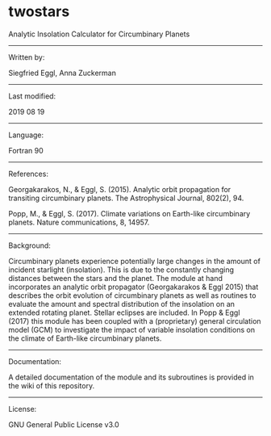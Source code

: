# twostars
Analytic Insolation Calculator for Circumbinary Planets

----------------------------------------------
Written by:

Siegfried Eggl, 
Anna Zuckerman

----------------------------------------------
Last modified:

2019 08 19

----------------------------------------------
Language:

Fortran 90

----------------------------------------------
References:

Georgakarakos, N., & Eggl, S. (2015). Analytic orbit propagation for transiting circumbinary planets. The Astrophysical Journal, 802(2), 94.

Popp, M., & Eggl, S. (2017). Climate variations on Earth-like circumbinary planets. Nature communications, 8, 14957.

----------------------------------------------
Background:

Circumbinary planets experience potentially large changes in the amount of incident starlight (insolation). This is due to the constantly changing distances between the stars and the planet.
The module at hand incorporates an analytic orbit propagator (Georgakarakos & Eggl 2015) that describes the orbit evolution of circumbinary planets as well as routines to evaluate the amount and spectral distribution of the insolation on an extended rotating planet. Stellar eclipses are included.
In Popp & Eggl (2017) this module has been coupled with a (proprietary) general circulation model (GCM) to investigate the impact of variable insolation conditions on the climate of Earth-like circumbinary planets.


----------------------------------------------
Documentation:

A detailed documentation of the module and its subroutines is provided in the wiki of this repository.


----------------------------------------------
License: 

GNU General Public License v3.0
